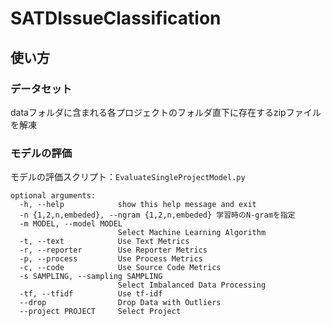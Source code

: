 # SATDIssueClassification

## 使い方

### データセット
dataフォルダに含まれる各プロジェクトのフォルダ直下に存在するzipファイルを解凍

### モデルの評価
モデルの評価スクリプト：`EvaluateSingleProjectModel.py`
```
optional arguments:
  -h, --help            show this help message and exit
  -n {1,2,n,embeded}, --ngram {1,2,n,embeded} 学習時のN-gramを指定
  -m MODEL, --model MODEL
                        Select Machine Learning Algorithm
  -t, --text            Use Text Metrics
  -r, --reporter        Use Reporter Metrics
  -p, --process         Use Process Metrics
  -c, --code            Use Source Code Metrics
  -s SAMPLING, --sampling SAMPLING
                        Select Imbalanced Data Processing
  -tf, --tfidf          Use tf-idf
  --drop                Drop Data with Outliers
  --project PROJECT     Select Project
```
